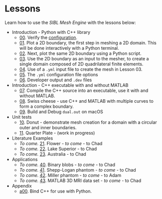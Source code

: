 # Lessons

Learn how to use the *SIBL Mesh Engine* with the lessons below:

* Introduction - Python with C++ library
  * [00](lesson_00.md). Verify the [configuration](../../../config/README.md).
  * [01](lesson_01.md). Plot a 2D boundary, the first step in meshing a 2D domain.  This will be done interactively with a Python terminal.
  * [02](lesson_02.md). Next, plot the same 2D boundary using a Python script.
  * [03](lesson_03.md). Use the 2D boundary as an input to the mesher, to create a single domain composed of 2D quadrilateral finite elements.
  * [04](lesson_04.md). Use of a `.yml` input file to create the mesh in Lesson 03.
  * [05](lesson_05.md). The `.yml` configuration file options
  * [06](lesson_06.md). Developer output and `.dev` files
* Introduction - C++ executable with and without MATLAB
  * [07](lesson_07.md). Compile the C++ source into an executable, use it with and without MATLAB.
  * [08](lesson_08.md). Swiss cheese - use C++ and MATLAB with multiple curves to form a complex boundary.
  * [09](lesson_09.md). Build and Debug `dual.out` on macOS
* Unit tests
  * [10](lesson_10.md). Donut - demonstrate mesh creation for a domain with a circular outer and inner boundaries.
  * [11](lesson_11.md). Quarter Plate - (work in progress)
* Literature Examples
  * *To come.* [21](lesson_21.md). Flower - *to come* - to Chad
  * *To come.* [22](lesson_22.md). Lake Superior - to Chad
  * *To come.* [23](lesson_23.md). Australia - to Chad
* Applications
  * *To come.* [40](lesson_40.md). Binary blobs - *to come* - to Chad
  * *To come.* [41](lesson_41.md). Shepp-Logan phantom - *to come* - to Chad
  * *To come.* [42](lesson_42.md). Miller phantom - *to come* - to Adam
  * *To come.* [43](lesson_43.md). MATLAB 3D MRI data set - *to come* - to Chad
* Appendix
  * [a00](lesson_a00.md). Bind C++ for use with Python.
